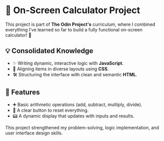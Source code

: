 # :1234: On-Screen Calculator Project  

This project is part of **The Odin Project's** curriculum, where I combined everything I’ve learned so far to build a fully functional on-screen calculator! 🚀  

## 💡 Consolidated Knowledge  

- ✨ Writing dynamic, interactive logic with **JavaScript**.  
- 🎨 Aligning items in diverse layouts using **CSS**.  
- 🛠️ Structuring the interface with clean and semantic **HTML**.  

## 🎯 Features  

- ➕ Basic arithmetic operations (add, subtract, multiply, divide).  
- 🔄 A clear button to reset everything.  
- 📟 A dynamic display that updates with inputs and results.  

This project strengthened my problem-solving, logic implementation, and user interface design skills.
